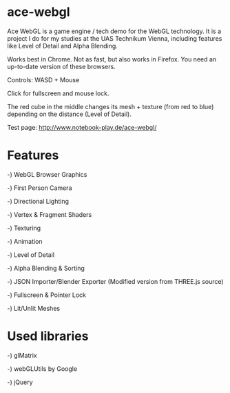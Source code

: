 ace-webgl
=========

Ace WebGL is a game engine / tech demo for the WebGL technology. It is a project I do for my studies at the UAS Technikum Vienna, including features like Level of Detail and Alpha Blending.

Works best in Chrome. Not as fast, but also works in Firefox. You need an up-to-date version of these browsers.

Controls: WASD + Mouse

Click for fullscreen and mouse lock.

The red cube in the middle changes its mesh + texture (from red to blue) depending on the distance (Level of Detail).

Test page: http://www.notebook-play.de/ace-webgl/

Features
=========
-) WebGL Browser Graphics

-) First Person Camera

-) Directional Lighting

-) Vertex & Fragment Shaders

-) Texturing

-) Animation

-) Level of Detail

-) Alpha Blending & Sorting

-) JSON Importer/Blender Exporter (Modified version from THREE.js source)

-) Fullscreen & Pointer Lock

-) Lit/Unlit Meshes

Used libraries
=========
-) glMatrix

-) webGLUtils by Google

-) jQuery
